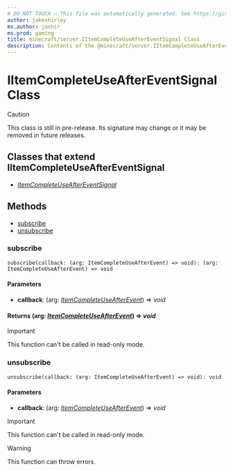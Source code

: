 ```yaml
---
# DO NOT TOUCH — This file was automatically generated. See https://github.com/mojang/minecraftapidocsgenerator to modify descriptions, examples, etc.
author: jakeshirley
ms.author: jashir
ms.prod: gaming
title: minecraft/server.IItemCompleteUseAfterEventSignal Class
description: Contents of the @minecraft/server.IItemCompleteUseAfterEventSignal class.
---
```

# IItemCompleteUseAfterEventSignal Class

> [!CAUTION]
> This class is still in pre-release.  Its signature may change or it may be removed in future releases.

## Classes that extend IItemCompleteUseAfterEventSignal
- [*ItemCompleteUseAfterEventSignal*](ItemCompleteUseAfterEventSignal.md)

## Methods
- [subscribe](#subscribe)
- [unsubscribe](#unsubscribe)

### **subscribe**
`
subscribe(callback: (arg: ItemCompleteUseAfterEvent) => void): (arg: ItemCompleteUseAfterEvent) => void
`

#### **Parameters**
- **callback**: (arg: [*ItemCompleteUseAfterEvent*](ItemCompleteUseAfterEvent.md)) => *void*

#### **Returns** (arg: [*ItemCompleteUseAfterEvent*](ItemCompleteUseAfterEvent.md)) => *void*

> [!IMPORTANT]
> This function can't be called in read-only mode.

### **unsubscribe**
`
unsubscribe(callback: (arg: ItemCompleteUseAfterEvent) => void): void
`

#### **Parameters**
- **callback**: (arg: [*ItemCompleteUseAfterEvent*](ItemCompleteUseAfterEvent.md)) => *void*

> [!IMPORTANT]
> This function can't be called in read-only mode.

> [!WARNING]
> This function can throw errors.

